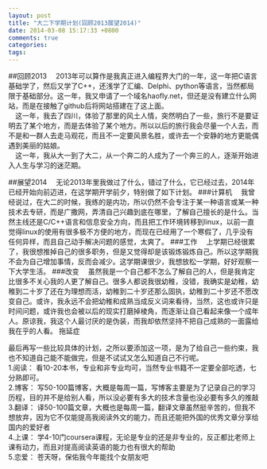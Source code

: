 ```yaml
---
layout: post
title: "大二下学期计划(回顾2013展望2014)"
date: 2014-03-08 15:17:33 +0800
comments: true
categories: 
tags: 
---
```


##回顾2013
&emsp;2013年可以算作是我真正进入编程界大门的一年，这一年把C语言基础学了，然后又学了C++，还浅学了汇编、Delphi、python等语言，当然都局限于基础部分。这一年，我又申请了一个域名haofly.net，但还是没有建立什么网站，而是在接触了github后将网站搭建在了这上面。  
&emsp;这一年，我去了四川，体验了那里的风土人情，突然明白了一些，旅行不是要证明去了某个地方，而是去体验了某个地方。所以以后的旅行我会尽量一个人去，而不是和一群人去走马观花，而且不一定要风景名胜，或许去一个安静的地方更能偶遇到美丽的姑娘。  
&emsp;这一年，我从大一到了大二，从一个奔二的人成为了一个奔三的人，逐渐开始进入人生与学习的迷茫期。
<!--more-->
##展望2014
&emsp;无论2013年里我做过了什么，错过了什么，它已经过去，2014年已经开始向前迈进，在这学期开学前夕，特别做了如下计划。
###计算机
&emsp;我曾经说过，在大二的时候，我练的是内功，所以仍然不会专注于某一种语言或某一种技术去专研，而是广撒网，弄清自己兴趣到底在哪里，了解自己擅长的是什么。当然主线还是C/C++语言和信息安全方向，而且把工作环境转移到linux，以前一直觉得linux的使用有很多极不方便的地方，而现在已经用了一个寒假了，几乎没有任何异样，而且自己动手解决问题的感觉，太爽了。
###工作
&emsp;上学期已经很累了，我很想推掉自己的很多职务，但是又觉得却是该锻炼锻炼自己。所以这学期我不会为自己增加事情，反而会减少。这学期课很少，我想放松一学期，好好观察一下大学生活。
###改变
&emsp;虽然我是一个自己都不怎么了解自己的人，但是我肯定比很多不关心我的人更了解自己。很多人都说我很幼稚，没错，我确实是幼稚，幼稚到二十岁了还在为理想而活，幼稚到二十岁还那么固执，幼稚到二十岁还不愿改变自己。或许，我永远不会把幼稚和成熟当成反义词来看待，当然，这也或许只是时间问题，或许我也会被以后的现实打磨掉棱角，而逐渐让自己看起来像一个成年人。原谅我，我这个人最讨厌的是伪装，而我却依然坚持不把自己成熟的一面露给我在乎的人看。
拖延症

最后再写一些比较具体的计划，之所以要添加这一项，是为了给自己一些约束，我也不知道自己能不能做完，但是不试试又怎么知道自己不行呢。  
1.阅读：   看10-20本书，专业和非专业均可，当然专业书籍不一定要全部吃透，七分熟即可。  
2.博客：   写50-100篇博客，大概是每周一篇，写博客主要是为了记录自己的学习历程，目的并不是给别人看，所以没必要有多大的技术含量也没必要有多久的推敲   
3.翻译：   译50-100篇文章，大概也是每周一篇，翻译文章虽然挺辛苦的，但我不想放弃，因为它不仅能提高我阅读外文的能力，而且还能把外国的优秀文章分享给国内的爱好者  
4.上课：   学4-10门coursera课程，无论是专业的还是非专业的，反正都比老师上课有动力，而且对提高阅读英语的能力也有很大的帮助  
5.恋爱：   苍天呀，保佑我今年能找个女朋友吧
